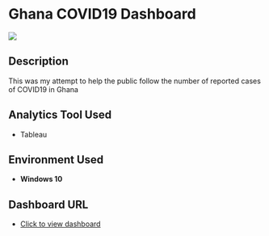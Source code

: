 #  Ghana COVID19 Dashboard

![](https://i.imgur.com/y5VBwI3.png)

<h2>Description</h2>

This was my attempt to help the public follow the number of reported cases of COVID19 in Ghana

<h2>Analytics Tool Used</h2>

- Tableau

<h2>Environment Used </h2>

- <b>Windows 10</b>

<h2>Dashboard URL </h2>

- [Click to view dashboard](https://public.tableau.com/views/GhanaCovid-19Tracker-Publish/Graph?:language=en-US&:display_count=n&:origin=viz_share_link)
